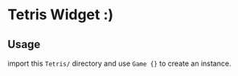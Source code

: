 # Tetris Widget :)

## Usage
import this `Tetris/` directory and use `Game {}` to create an instance.
